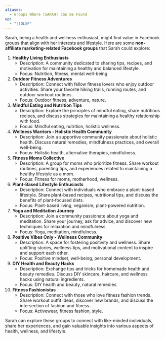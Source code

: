 ```yaml
---
aliases:
  - Groups Where (SARAH) can Be Found
up:
  - "[[OLSP"
---
```

Sarah, being a health and wellness enthusiast, might find value in Facebook groups that align with her interests and lifestyle. Here are some **non-affiliate marketing-related Facebook groups** that Sarah could explore:

1. **Healthy Living Enthusiasts**
   - Description: A community dedicated to sharing tips, recipes, and motivation for maintaining a healthy and balanced lifestyle.
   - Focus: Nutrition, fitness, mental well-being. 
2. **Outdoor Fitness Adventures**
   - Description: Connect with fellow fitness lovers who enjoy outdoor activities. Share your favorite hiking trails, running routes, and outdoor workout routines.
   - Focus: Outdoor fitness, adventure, nature.
3. **Mindful Eating and Nutrition Tips**
   - Description: Explore the principles of mindful eating, share nutritious recipes, and discuss strategies for maintaining a healthy relationship with food.
   - Focus: Mindful eating, nutrition, holistic wellness.
4. **Wellness Warriors - Holistic Health Community**
   - Description: Join a supportive community passionate about holistic health. Discuss natural remedies, mindfulness practices, and overall well-being.
   - Focus: Holistic health, alternative therapies, mindfulness.
5. **Fitness Moms Collective**
   - Description: A group for moms who prioritize fitness. Share workout routines, parenting tips, and experiences related to maintaining a healthy lifestyle as a mom.
   - Focus: Fitness for moms, motherhood, wellness.
6. **Plant-Based Lifestyle Enthusiasts**
   - Description: Connect with individuals who embrace a plant-based lifestyle. Share plant-based recipes, nutritional tips, and discuss the benefits of plant-focused diets.
   - Focus: Plant-based living, veganism, plant-powered nutrition.
7. **Yoga and Meditation Journey**
   - Description: Join a community passionate about yoga and meditation. Share your journey, ask for advice, and discover new techniques for relaxation and mindfulness.
   - Focus: Yoga, meditation, mindfulness.
8. **Positive Vibes Only - Wellness Community**
   - Description: A space for fostering positivity and wellness. Share uplifting stories, wellness tips, and motivational content to inspire and support each other.
   - Focus: Positive mindset, well-being, personal development.
9. **DIY Health and Beauty Hacks**
   - Description: Exchange tips and tricks for homemade health and beauty remedies. Discuss DIY skincare, haircare, and wellness hacks using natural ingredients.
   - Focus: DIY health and beauty, natural remedies.
10. **Fitness Fashionistas**
    - Description: Connect with those who love fitness fashion trends. Share workout outfit ideas, discover new brands, and discuss the intersection of fashion and fitness.
    - Focus: Activewear, fitness fashion, style.

Sarah can explore these groups to connect with like-minded individuals, share her experiences, and gain valuable insights into various aspects of health, wellness, and lifestyle.